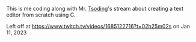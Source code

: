 This is me coding along with Mr. [Tsoding](https://www.twitch.tv/tsoding)'s stream about creating a text editor from scratch using C.

Left off at https://www.twitch.tv/videos/1685122716?t=02h25m02s on Jan 11, 2023
